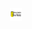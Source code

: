 <div align="center">
  <img src="pics/logo-uniandes.png" alt="Logo de Uniandes" width="20" height="20">
</div>


